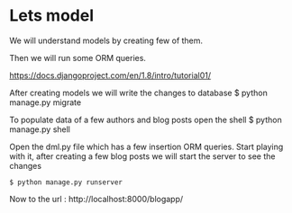 # Lets model

We will understand models by creating few of them. 

Then we will run some ORM queries.

https://docs.djangoproject.com/en/1.8/intro/tutorial01/

After creating models we will write the changes to database
	$ python manage.py migrate

To populate data of a few authors and blog posts open the shell
	$ python manage.py shell

Open the dml.py file which has a few insertion ORM queries. Start playing with it, after creating a few blog posts we will start the server to see the changes

	$ python manage.py runserver

Now to the url : http://localhost:8000/blogapp/
